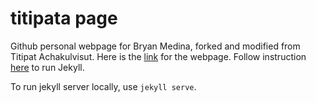 # titipata page

Github personal webpage for Bryan Medina, forked and modified from Titipat Achakulvisut. Here is the [link](http://titipata.github.io/) for the webpage.
Follow instruction [here](https://jekyllrb.com/) to run Jekyll.

To run jekyll server locally, use `jekyll serve`.
